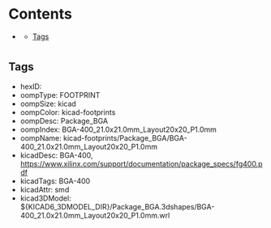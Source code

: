 



Contents
========

* [](#)
	* [Tags](#tags)

# 

## Tags

- hexID: 
- oompType: FOOTPRINT
- oompSize: kicad
- oompColor: kicad-footprints
- oompDesc: Package_BGA
- oompIndex: BGA-400_21.0x21.0mm_Layout20x20_P1.0mm
- oompName: kicad-footprints/Package_BGA/BGA-400_21.0x21.0mm_Layout20x20_P1.0mm
- kicadDesc: BGA-400, https://www.xilinx.com/support/documentation/package_specs/fg400.pdf
- kicadTags: BGA-400
- kicadAttr: smd
- kicad3DModel: ${KICAD6_3DMODEL_DIR}/Package_BGA.3dshapes/BGA-400_21.0x21.0mm_Layout20x20_P1.0mm.wrl
